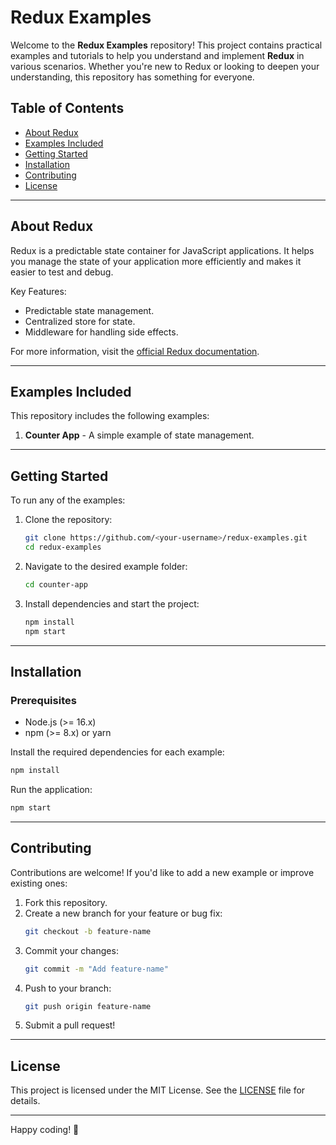 # Redux Examples

Welcome to the **Redux Examples** repository! This project contains practical examples and tutorials to help you understand and implement **Redux** in various scenarios. Whether you're new to Redux or looking to deepen your understanding, this repository has something for everyone.

## Table of Contents
- [About Redux](#about-redux)
- [Examples Included](#examples-included)
- [Getting Started](#getting-started)
- [Installation](#installation)
- [Contributing](#contributing)
- [License](#license)

---

## About Redux

Redux is a predictable state container for JavaScript applications. It helps you manage the state of your application more efficiently and makes it easier to test and debug.

Key Features:
- Predictable state management.
- Centralized store for state.
- Middleware for handling side effects.

For more information, visit the [official Redux documentation](https://redux.js.org/).

---

## Examples Included

This repository includes the following examples:
1. **Counter App** - A simple example of state management.

---

## Getting Started

To run any of the examples:
1. Clone the repository:
   ```bash
   git clone https://github.com/<your-username>/redux-examples.git
   cd redux-examples
   ```
2. Navigate to the desired example folder:
   ```bash
   cd counter-app
   ```
3. Install dependencies and start the project:
   ```bash
   npm install
   npm start
   ```

---

## Installation

### Prerequisites
- Node.js (>= 16.x)
- npm (>= 8.x) or yarn

Install the required dependencies for each example:
```bash
npm install
```

Run the application:
```bash
npm start
```

---

## Contributing

Contributions are welcome! If you'd like to add a new example or improve existing ones:
1. Fork this repository.
2. Create a new branch for your feature or bug fix:
   ```bash
   git checkout -b feature-name
   ```
3. Commit your changes:
   ```bash
   git commit -m "Add feature-name"
   ```
4. Push to your branch:
   ```bash
   git push origin feature-name
   ```
5. Submit a pull request!

---

## License

This project is licensed under the MIT License. See the [LICENSE](LICENSE) file for details.

---

Happy coding! 🚀

